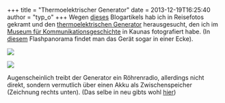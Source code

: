 +++
title = "Thermoelektrischer Generator"
date = 2013-12-19T16:25:40
author = "typ_o"
+++
Wegen
[dieses](http://clockworker.de/cw/2013/12/03/der-thermoelektrische-aetherwellen-empfaenger/)
Blogartikels hab ich in Reisefotos gekramt und den [thermoelektrischen
Generator](http://de.wikipedia.org/wiki/Thermoelement) herausgesucht,
den ich im [Museum für
Kommunikationsgeschichte](http://www.teo.lt/node/1066) in Kaunas
fotografiert habe. (In
[diesem](http://www.teo.lt/gallery/flash/Telekomun.swf) Flashpanorama
findet man das Gerät sogar in einer Ecke).  
  
[![](https://flipdot.org/blog/uploads/seebeck_kaunas_2.serendipityThumb.jpg)](https://flipdot.org/blog/uploads/seebeck_kaunas_2.jpg)  
  
[![](https://flipdot.org/blog/uploads/seebeck_kaunas_1.serendipityThumb.jpg)](https://flipdot.org/blog/uploads/seebeck_kaunas_1.jpg)  
  
Augenscheinlich treibt der Generator ein Röhrenradio, allerdings nicht
direkt, sondern vermutlich über einen Akku als Zwischenspeicher
(Zeichnung rechts unten). (Das selbe in neu gibts wohl
[hier](http://thermalforce.de/))

